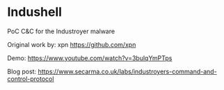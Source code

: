 # Indushell
PoC C&amp;C for the Industroyer malware

Original work by: xpn https://github.com/xpn

Demo: https://www.youtube.com/watch?v=3bulqYmPTps

Blog post: https://www.secarma.co.uk/labs/industroyers-command-and-control-protocol
